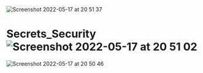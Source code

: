 ![Screenshot 2022-05-17 at 20 51 37](https://user-images.githubusercontent.com/62755319/169333403-3a0e9bf2-ca08-4559-804f-3e138183e026.png)
# Secrets_Security![Screenshot 2022-05-17 at 20 51 02](https://user-images.githubusercontent.com/62755319/169333414-1e944253-714a-41f8-8f2a-155209fe1206.png)
![Screenshot 2022-05-17 at 20 50 46](https://user-images.githubusercontent.com/62755319/169333431-4a450778-b3fa-4e64-855b-e0270fe046a3.png)
